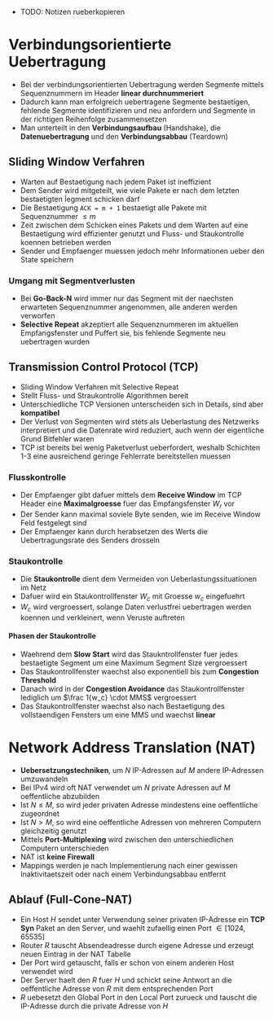 - TODO: Notizen rueberkopieren
# Verbindungsorientierte Uebertragung
- Bei der verbindungsorientierten Uebertragung werden Segmente mittels Sequenznummern im Header **linear durchnummeriert**
- Dadurch kann man erfolgreich uebertragene Segmente bestaetigen, fehlende Segmente identifizieren und neu anfordern und Segmente in der richtigen Reihenfolge zusammensetzen
- Man unterteilt in den **Verbindungsaufbau** (Handshake), die **Datenuebertragung** und den **Verbindungsabbau** (Teardown)
## Sliding Window Verfahren
- Warten auf Bestaetigung nach jedem Paket ist ineffizient 
- Dem Sender wird mitgeteilt, wie viele Pakete er nach dem letzten bestaetigten Íegment schicken darf
- Die Bestaetigung `ACK = m + 1` bestaetigt alle Pakete mit Sequenznummer $\le m$
- Zeit zwischen dem Schicken eines Pakets und dem Warten auf eine Bestaetigung wird effizienter genutzt und Fluss- und Staukontrolle koennen betrieben werden
- Sender und Empfaenger muessen jedoch mehr Informationen ueber den State speichern 
### Umgang mit Segmentverlusten 
- Bei **Go-Back-N** wird immer nur das Segment mit der naechsten erwarteten Sequenznummer angenommen, alle anderen werden verworfen
- **Selective Repeat** akzeptiert alle Sequenznummeren im aktuellen Empfangsfenster und Puffert sie, bis fehlende Segmente neu uebertragen wurden
## Transmission Control Protocol (TCP)
- Sliding Window Verfahren mit Selective Repeat
- Stellt Fluss- und Straukontrolle Algorithmen bereit
- Unterschiedliche TCP Versionen unterscheiden sich in Details, sind aber **kompatibel**
- Der Verlust von Segmenten wird stets als Ueberlastung des Netzwerks interpretiert und die Datenrate wird reduziert, auch wenn der eigentliche Grund Bitfehler waren
- TCP ist bereits bei wenig Paketverlust ueberfordert, weshalb Schichten 1-3 eine ausreichend geringe Fehlerrate bereitstellen muessen
### Flusskontrolle
- Der Empfaenger gibt dafuer mittels dem **Receive Window** im TCP Header eine **Maximalgroesse** fuer das Empfangsfenster $W_r$ vor
- Der Sender kann maximal soviele Byte senden, wie im Receive Window Feld festgelegt sind
- Der Empfaenger kann durch herabsetzen des Werts die Uebertragungsrate des Senders drosseln
### Staukontrolle
- Die **Staukontrolle** dient dem Vermeiden von Ueberlastungssituationen im Netz 
- Dafuer wird ein Staukontrollfenster $W_c$ mit Groesse $w_c$ eingefuehrt
- $W_c$ wird vergroessert, solange Daten verlustfrei uebertragen werden koennen und verkleinert, wenn Veruste auftreten
#### Phasen der Staukontrolle
- Waehrend dem **Slow Start** wird das Staukntrollfenster fuer jedes bestaetigte Segment um eine Maximum Segment Size vergroessert
- Das Staukontrollfenster waechst also exponentiell bis zum **Congestion Threshold** 
- Danach wird in der **Congestion Avoidance** das Staukontrollfenster lediglich um $\frac 1{w_c} \cdot MMS$ vergroessert 
- Das Staukontrollfenster waechst also nach Bestaetigung des vollstaendigen Fensters um eine MMS und waechst **linear**
# Network Address Translation (NAT)
- **Uebersetzungstechniken**, um $N$ IP-Adressen auf $M$ andere IP-Adressen umzuwandeln
- Bei IPv4 wird oft NAT verwendet um $N$ private Adressen auf $M$ oeffentliche abzubilden
- Ist $N \le M$, so wird jeder privaten Adresse mindestens eine oeffentliche zugeordnet
- Ist $N > M$, so wird eine oeffentliche Adressen von mehreren Computern gleichzeitig genutzt
- Mittels **Port-Multiplexing** wird zwischen den unterschiedlichen Computern unterschieden
- NAT ist **keine Firewall**
- Mappings werden je nach Implementierung nach einer gewissen Inaktivitaetszeit oder nach einem Verbindungsabbau entfernt
## Ablauf (Full-Cone-NAT)
- Ein Host $H$ sendet unter Verwendung seiner privaten IP-Adresse ein **TCP Syn** Paket an den Server, und waehlt zufaellig einen Port $\in [1024, 65535]$
- Router $R$ tauscht Absendeadresse durch eigene Adresse und erzeugt neuen Eintrag in der NAT Tabelle
- Der Port wird getauscht, falls er schon von einem anderen Host verwendet wird
- Der Server haelt den $R$ fuer $H$ und schickt seine Antwort an die oeffentliche Adresse von $R$ mit dem entsprechenden Port
- $R$ uebesetzt den Global Port in den Local Port zurueck und tauscht die IP-Adresse durch die private Adresse von $H$ 
